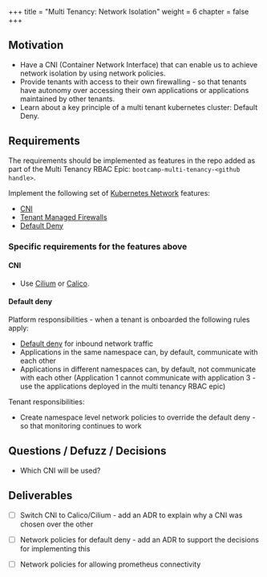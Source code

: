 +++
title = "Multi Tenancy: Network Isolation"
weight = 6
chapter = false
+++

## Motivation

* Have a CNI (Container Network Interface) that can enable us to achieve network isolation by using network policies.
* Provide tenants with access to their own firewalling - so that tenants have autonomy over accessing their own applications or applications maintained by other tenants.
* Learn about a key principle of a multi tenant kubernetes cluster: Default Deny.

## Requirements

The requirements should be implemented as features in the repo added as part of the Multi Tenancy RBAC Epic:
`bootcamp-multi-tenancy-<github handle>`.

Implement the following set of [Kubernetes Network](/core-platform/features/kubernetes-network/) features:

* [CNI](/core-platform/features/kubernetes-network/feature-cni/)
* [Tenant Managed Firewalls](/core-platform/features/kubernetes-network/feature-tenant-managed-firewalls)
* [Default Deny](/core-platform/features/kubernetes-network/feature-default-deny/)

### Specific requirements for the features above

#### CNI

* Use [Cilium](https://cilium.io/) or [Calico](https://docs.tigera.io/calico/3.25/about/). 

#### Default deny

Platform responsibilities - when a tenant is onboarded the following rules apply:
* [Default deny](/core-platform/features/kubernetes-network/feature-default-deny/) for inbound network traffic
* Applications in the same namespace can, by default, communicate with each other
* Applications in different namespaces can, by default, not communicate with each other (Application 1 cannot communicate with application 3 - use the applications deployed in the multi tenancy RBAC epic)

Tenant responsibilities:
* Create namespace level network policies to override the default deny - so that monitoring continues to work

## Questions / Defuzz / Decisions

* Which CNI will be used?


## Deliverables 

- [ ] Switch CNI to Calico/Cilium - add an ADR to explain why a CNI was chosen over the other
- [ ] Network policies for default deny - add an ADR to support the decisions for implementing this
- [ ] Network policies for allowing prometheus connectivity

